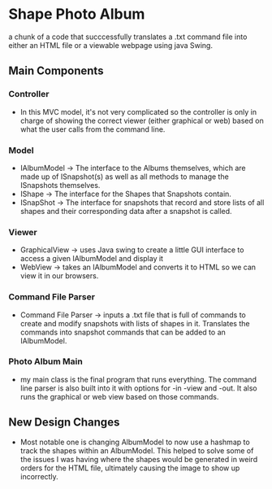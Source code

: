 # Shape Photo Album

a chunk of a code that succcessfully translates a .txt command file into either an HTML file or a viewable webpage using java Swing.

## Main Components

### Controller

- In this MVC model, it's not very complicated so the controller is only in charge of showing the correct viewer (either graphical or web) based on what the user calls from the command line.

### Model

- IAlbumModel -> The interface to the Albums themselves, which are made up of ISnapshot(s) as well as all methods to manage the ISnapshots themselves.
- IShape -> The interface for the Shapes that Snapshots contain.
- ISnapShot -> The interface for snapshots that record and store lists of all shapes and their corresponding data after a snapshot is called.

### Viewer

- GraphicalView -> uses Java swing to create a little GUI interface to access a given IAlbumModel and display it
- WebView -> takes an IAlbumModel and converts it to HTML so we can view it in our browsers.

### Command File Parser

- Command File Parser -> inputs a .txt file that is full of commands to create and modify snapshots with lists of shapes in it. Translates the commands into snapshot commands that can be added to an IAlbumModel. 

### Photo Album Main

- my main class is the final program that runs everything. The command line parser is also built into it with options for -in -view and -out. It also runs the graphical or web view based on those commands.

## New Design Changes

- Most notable one is changing AlbumModel to now use a hashmap to track the shapes within an AlbumModel. This helped to solve some of the issues I was having where the shapes would be generated in weird orders for the HTML file, ultimately causing the image to show up incorrectly.